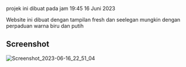<p>projek ini dibuat pada jam 19:45 16 Juni 2023</p>

<p>Website ini dibuat dengan tampilan fresh dan seelegan mungkin dengan perpaduan warna biru dan putih </p>

## Screenshot
![Screenshot_2023-06-16_22_51_04](https://github.com/arifnrrmdn/tugas-kati-pertemuan10-membuat-website-pribadi-sederhana/assets/91766087/2e09d4a6-9e84-4c30-8053-3d5039405464)
